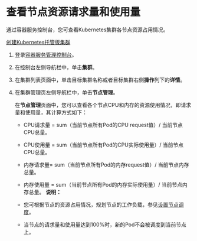 # 查看节点资源请求量和使用量

通过容器服务控制台，您可查看Kubernetes集群各节点资源占用情况。

[创建Kubernetes托管版集群](/cn.zh-CN/Kubernetes集群用户指南/集群管理/创建集群/创建Kubernetes托管版集群.md)

1.  登录[容器服务管理控制台](https://cs.console.aliyun.com)。

2.  在控制台左侧导航栏中，单击**集群**。

3.  在集群列表页面中，单击目标集群名称或者目标集群右侧**操作**列下的**详情**。

4.  在集群管理页左侧导航栏中，单击**节点管理**。

    在**节点管理**页面中，您可以查看各个节点CPU和内存的资源使用情况，即请求量和使用量，其计算方式如下：

    -   CPU请求量 = sum（当前节点所有Pod的CPU request值）/ 当前节点CPU总量。
    -   CPU使用量 = sum（当前节点所有Pod的CPU实际使用量）/ 当前节点CPU总量。
    -   内存请求量= sum（当前节点所有Pod的内存request值）/ 当前节点内存总量。
    -   内存使用量 = sum（当前节点所有Pod的内存实际使用量）/ 当前节点内存总量。
    **说明：**

    -   您可根据节点的资源占用情况，规划节点的工作负载，参见[设置节点调度](/cn.zh-CN/Kubernetes集群用户指南/节点管理/节点/设置节点调度.md)。
    -   当节点的请求量和使用量达到100%时，新的Pod不会被调度到当前节点上。

